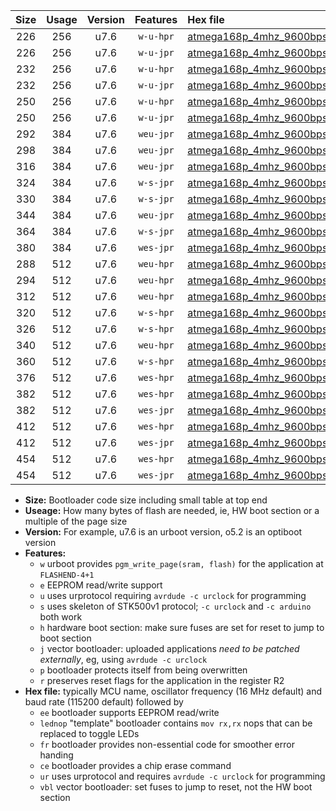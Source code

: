 |Size|Usage|Version|Features|Hex file|
|:-:|:-:|:-:|:-:|:--|
|226|256|u7.6|`w-u-hpr`|[atmega168p_4mhz_9600bps_ur.hex](https://raw.githubusercontent.com/stefanrueger/urboot/main//atmega168p_4mhz_9600bps_ur.hex)|
|226|256|u7.6|`w-u-jpr`|[atmega168p_4mhz_9600bps_ur_vbl.hex](https://raw.githubusercontent.com/stefanrueger/urboot/main//atmega168p_4mhz_9600bps_ur_vbl.hex)|
|232|256|u7.6|`w-u-hpr`|[atmega168p_4mhz_9600bps_lednop_ur.hex](https://raw.githubusercontent.com/stefanrueger/urboot/main//atmega168p_4mhz_9600bps_lednop_ur.hex)|
|232|256|u7.6|`w-u-jpr`|[atmega168p_4mhz_9600bps_lednop_ur_vbl.hex](https://raw.githubusercontent.com/stefanrueger/urboot/main//atmega168p_4mhz_9600bps_lednop_ur_vbl.hex)|
|250|256|u7.6|`w-u-hpr`|[atmega168p_4mhz_9600bps_lednop_fr_ur.hex](https://raw.githubusercontent.com/stefanrueger/urboot/main//atmega168p_4mhz_9600bps_lednop_fr_ur.hex)|
|250|256|u7.6|`w-u-jpr`|[atmega168p_4mhz_9600bps_lednop_fr_ur_vbl.hex](https://raw.githubusercontent.com/stefanrueger/urboot/main//atmega168p_4mhz_9600bps_lednop_fr_ur_vbl.hex)|
|292|384|u7.6|`weu-jpr`|[atmega168p_4mhz_9600bps_ee_ur_vbl.hex](https://raw.githubusercontent.com/stefanrueger/urboot/main//atmega168p_4mhz_9600bps_ee_ur_vbl.hex)|
|298|384|u7.6|`weu-jpr`|[atmega168p_4mhz_9600bps_ee_lednop_ur_vbl.hex](https://raw.githubusercontent.com/stefanrueger/urboot/main//atmega168p_4mhz_9600bps_ee_lednop_ur_vbl.hex)|
|316|384|u7.6|`weu-jpr`|[atmega168p_4mhz_9600bps_ee_lednop_fr_ur_vbl.hex](https://raw.githubusercontent.com/stefanrueger/urboot/main//atmega168p_4mhz_9600bps_ee_lednop_fr_ur_vbl.hex)|
|324|384|u7.6|`w-s-jpr`|[atmega168p_4mhz_9600bps_vbl.hex](https://raw.githubusercontent.com/stefanrueger/urboot/main//atmega168p_4mhz_9600bps_vbl.hex)|
|330|384|u7.6|`w-s-jpr`|[atmega168p_4mhz_9600bps_lednop_vbl.hex](https://raw.githubusercontent.com/stefanrueger/urboot/main//atmega168p_4mhz_9600bps_lednop_vbl.hex)|
|344|384|u7.6|`weu-jpr`|[atmega168p_4mhz_9600bps_ee_lednop_fr_ce_ur_vbl.hex](https://raw.githubusercontent.com/stefanrueger/urboot/main//atmega168p_4mhz_9600bps_ee_lednop_fr_ce_ur_vbl.hex)|
|364|384|u7.6|`w-s-jpr`|[atmega168p_4mhz_9600bps_lednop_fr_vbl.hex](https://raw.githubusercontent.com/stefanrueger/urboot/main//atmega168p_4mhz_9600bps_lednop_fr_vbl.hex)|
|380|384|u7.6|`wes-jpr`|[atmega168p_4mhz_9600bps_ee_vbl.hex](https://raw.githubusercontent.com/stefanrueger/urboot/main//atmega168p_4mhz_9600bps_ee_vbl.hex)|
|288|512|u7.6|`weu-hpr`|[atmega168p_4mhz_9600bps_ee_ur.hex](https://raw.githubusercontent.com/stefanrueger/urboot/main//atmega168p_4mhz_9600bps_ee_ur.hex)|
|294|512|u7.6|`weu-hpr`|[atmega168p_4mhz_9600bps_ee_lednop_ur.hex](https://raw.githubusercontent.com/stefanrueger/urboot/main//atmega168p_4mhz_9600bps_ee_lednop_ur.hex)|
|312|512|u7.6|`weu-hpr`|[atmega168p_4mhz_9600bps_ee_lednop_fr_ur.hex](https://raw.githubusercontent.com/stefanrueger/urboot/main//atmega168p_4mhz_9600bps_ee_lednop_fr_ur.hex)|
|320|512|u7.6|`w-s-hpr`|[atmega168p_4mhz_9600bps.hex](https://raw.githubusercontent.com/stefanrueger/urboot/main//atmega168p_4mhz_9600bps.hex)|
|326|512|u7.6|`w-s-hpr`|[atmega168p_4mhz_9600bps_lednop.hex](https://raw.githubusercontent.com/stefanrueger/urboot/main//atmega168p_4mhz_9600bps_lednop.hex)|
|340|512|u7.6|`weu-hpr`|[atmega168p_4mhz_9600bps_ee_lednop_fr_ce_ur.hex](https://raw.githubusercontent.com/stefanrueger/urboot/main//atmega168p_4mhz_9600bps_ee_lednop_fr_ce_ur.hex)|
|360|512|u7.6|`w-s-hpr`|[atmega168p_4mhz_9600bps_lednop_fr.hex](https://raw.githubusercontent.com/stefanrueger/urboot/main//atmega168p_4mhz_9600bps_lednop_fr.hex)|
|376|512|u7.6|`wes-hpr`|[atmega168p_4mhz_9600bps_ee.hex](https://raw.githubusercontent.com/stefanrueger/urboot/main//atmega168p_4mhz_9600bps_ee.hex)|
|382|512|u7.6|`wes-hpr`|[atmega168p_4mhz_9600bps_ee_lednop.hex](https://raw.githubusercontent.com/stefanrueger/urboot/main//atmega168p_4mhz_9600bps_ee_lednop.hex)|
|382|512|u7.6|`wes-jpr`|[atmega168p_4mhz_9600bps_ee_lednop_vbl.hex](https://raw.githubusercontent.com/stefanrueger/urboot/main//atmega168p_4mhz_9600bps_ee_lednop_vbl.hex)|
|412|512|u7.6|`wes-hpr`|[atmega168p_4mhz_9600bps_ee_lednop_fr.hex](https://raw.githubusercontent.com/stefanrueger/urboot/main//atmega168p_4mhz_9600bps_ee_lednop_fr.hex)|
|412|512|u7.6|`wes-jpr`|[atmega168p_4mhz_9600bps_ee_lednop_fr_vbl.hex](https://raw.githubusercontent.com/stefanrueger/urboot/main//atmega168p_4mhz_9600bps_ee_lednop_fr_vbl.hex)|
|454|512|u7.6|`wes-hpr`|[atmega168p_4mhz_9600bps_ee_lednop_fr_ce.hex](https://raw.githubusercontent.com/stefanrueger/urboot/main//atmega168p_4mhz_9600bps_ee_lednop_fr_ce.hex)|
|454|512|u7.6|`wes-jpr`|[atmega168p_4mhz_9600bps_ee_lednop_fr_ce_vbl.hex](https://raw.githubusercontent.com/stefanrueger/urboot/main//atmega168p_4mhz_9600bps_ee_lednop_fr_ce_vbl.hex)|

- **Size:** Bootloader code size including small table at top end
- **Useage:** How many bytes of flash are needed, ie, HW boot section or a multiple of the page size
- **Version:** For example, u7.6 is an urboot version, o5.2 is an optiboot version
- **Features:**
  + `w` urboot provides `pgm_write_page(sram, flash)` for the application at `FLASHEND-4+1`
  + `e` EEPROM read/write support
  + `u` uses urprotocol requiring `avrdude -c urclock` for programming
  + `s` uses skeleton of STK500v1 protocol; `-c urclock` and `-c arduino` both work
  + `h` hardware boot section: make sure fuses are set for reset to jump to boot section
  + `j` vector bootloader: uploaded applications *need to be patched externally*, eg, using `avrdude -c urclock`
  + `p` bootloader protects itself from being overwritten
  + `r` preserves reset flags for the application in the register R2
- **Hex file:** typically MCU name, oscillator frequency (16 MHz default) and baud rate (115200 default) followed by
  + `ee` bootloader supports EEPROM read/write
  + `lednop` "template" bootloader contains `mov rx,rx` nops that can be replaced to toggle LEDs
  + `fr` bootloader provides non-essential code for smoother error handing
  + `ce` bootloader provides a chip erase command
  + `ur` uses urprotocol and requires `avrdude -c urclock` for programming
  + `vbl` vector bootloader: set fuses to jump to reset, not the HW boot section
